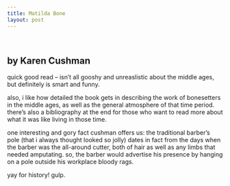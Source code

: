 ```yaml
---
title: Matilda Bone
layout: post
---
```


<div class="powells">
  <txp:wm_powells_img isbn="0395881560" /><br /> <txp:wm_powells_link isbn="0395881560" />
</div>

## by Karen Cushman 

quick good read &#8211; isn&#8217;t all gooshy and unreaslistic about the middle ages, but definitely is smart and funny.

also, i like how detailed the book gets in describing the work of bonesetters in the middle ages, as well as the general atmosphere of that time period. there&#8217;s also a bibliography at the end for those who want to read more about what it was like living in those time.

one interesting and gory fact cushman offers us: the traditional barber&#8217;s pole (that i always thought looked so jolly) dates in fact from the days when the barber was the all-around cutter, both of hair as well as any limbs that needed amputating. so, the barber would advertise his presence by hanging on a pole outside his workplace bloody rags. 

yay for history! gulp.